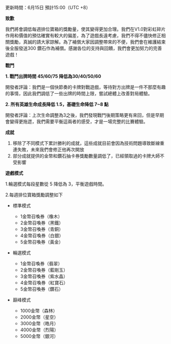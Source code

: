 更新時間：6月15日 預計15:00（UTC +8）



**致歉**

我們將會調低每週排位寶箱的獎勵量，使其變得更加合理。我們在V1.0對彩虹碎片作用和價值的預估確實有較大的偏差，為了遊戲長遠考慮，我們不得不儘快修正相關獎勵，真誠的請大家諒解。為了補償大家因調整帶來的不便，我們會在維護結束後全服發送300 鑽石作為補償。感謝各位的支持與回饋，我們會更加努力的完善遊戲！



**戰鬥**

**1. 戰鬥出牌時間 45/60/75 降低為30/40/50/60**

開發者評論：我們是一個快節奏的卡牌對戰遊戲，等待對方出牌是一件不那麼有趣的事情，因此我們調低了一些出牌的時間上限，嘗試總體上改善對局體驗。

 

**2. 所有英雄生命成長降低 1.5，基礎生命降低 7~8 點**

開發者評論：上次生命調整為3之後，我們發現戰鬥後期策略更有來回，但是早期會變得更拖遝，我們需要平衡這兩者的感受，才是一場完整的比賽體驗。



**成就**

1. 移除了不同模式下累計勝利的成就，這些成就目前會因為技術問題導致斷線重連失敗，未來我們會修正他再次開放
2. 部分成就提供的金幣和鑽石抽卡券獎勵數量調低了，已經領取過的卡牌大師不受影響



**遊戲模式**

1.輪選模式每段星數從 5 降低為 3，平衡遊戲時間。

2.每週排位寶箱獎勵調整如下

- 標準模式
  - 1金幣召喚券（橡木）
  - 2金幣召喚券（黑鐵）
  - 3金幣召喚券（青銅）
  - 4金幣召喚券（白銀）
  - 5金幣召喚券（黃金）

  

- 輪選模式
  - 1金幣召喚券（翡翠）
  - 2金幣召喚券（藍剛玉）
  - 3金幣召喚券（紫水晶）
  - 4金幣召喚券（紅寶石）
  - 5金幣召喚券（鑽石）

 

- 巔峰模式
  - 1000金幣（森林）
  - 2000金幣（星空）
  - 3000金幣（皓月）
  - 4000金幣（烈陽）
  - 5000金幣（銀河）